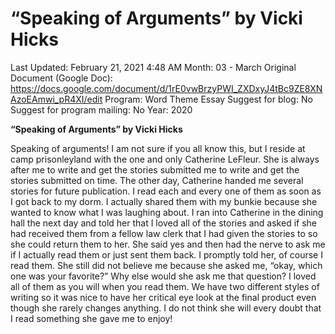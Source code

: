 # “Speaking of Arguments” by Vicki Hicks

Last Updated: February 21, 2021 4:48 AM
Month: 03 - March
Original Document (Google Doc): https://docs.google.com/document/d/1rE0vwBrzyPWI_ZXDxyJ4tBc9ZE8XNAzoEAmwi_pR4XI/edit
Program: Word Theme Essay
Suggest for blog: No
Suggest for program mailing: No
Year: 2020

**“Speaking of Arguments” by Vicki Hicks**

Speaking of arguments! I am not sure if you all know this, but I reside at camp prisonleyland with the one and only Catherine LeFleur. She is always after me to write and get the stories submitted me to write and get the stories submitted on time. The other day, Catherine handed me several stories for future publication. I read each and every one of them as soon as I got back to my dorm. I actually shared them with my bunkie because she wanted to know what I was laughing about. I ran into Catherine in the dining hall the next day and told her that I loved all of the stories and asked if she had received them from a fellow law clerk that I had given the stories to so she could return them to her. She said yes and then had the nerve to ask me if I actually read them or just sent them back. I promptly told her, of course I read them. She still did not believe me because she asked me, “okay, which one was your favorite?” Why else would she ask me that question? I loved all of them as you will when you read them. We have two different styles of writing so it was nice to have her critical eye look at the final product even though she rarely changes anything. I do not think she will every doubt that I read something she gave me to enjoy!